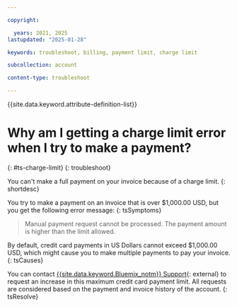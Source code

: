 ```yaml
---

copyright:

  years: 2021, 2025
lastupdated: "2025-01-28"

keywords: troubleshoot, billing, payment limit, charge limit

subcollection: account

content-type: troubleshoot

---
```


{{site.data.keyword.attribute-definition-list}}

# Why am I getting a charge limit error when I try to make a payment?
{: #ts-charge-limit}
{: troubleshoot}

You can't make a full payment on your invoice because of a charge limit.
{: shortdesc}

You try to make a payment on an invoice that is over $1,000.00 USD, but you get the following error message:
{: tsSymptoms}

> Manual payment request cannot be processed. The payment amount is higher than the limit allowed.

By default, credit card payments in US Dollars cannot exceed $1,000.00 USD, which might cause you to make multiple payments to pay your invoice.
{: tsCauses}

You can contact [{{site.data.keyword.Bluemix_notm}} Support](/unifiedsupport/supportcenter){: external} to request an increase in this maximum credit card payment limit. All requests are considered based on the payment and invoice history of the account.
{: tsResolve}

